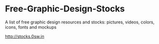 # Free-Graphic-Design-Stocks

A list of free graphic design resources and stocks: pictures, videos, colors, icons, fonts and mockups

http://stocks.0sw.in
